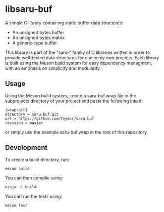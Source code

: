 # libsaru-buf
A simple C library containing static buffer data structures:
* An unsigned bytes buffer
* An unsigned bytes matrix
* A generic-type buffer

This library is part of the "saru-" family of C libraries written in order to provide well-tested data structures for use in my own projects. Each library is built using the Meson build system for easy dependency managment, with an emphasis on simplicity and modularity.

## Usage

Using the Meson build system, create a saru-buf.wrap file in the subprojects directory of your project and paste the following into it:
```
[wrap-git]
directory = saru-buf.git
url = https://github.com/feydor/saru-buf
revision = master
```
or simply use the example saru-buf.wrap in the root of this repository.

## Development

To create a build directory, run:
```sh
meson build
```

You can then compile using:
```sh
ninja -C build
```

You can run the tests using:
```sh
meson test
```

